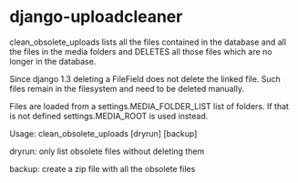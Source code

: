 django-uploadcleaner
====================

clean_obsolete_uploads lists all the files contained in the
database and all the files in the media folders and 
DELETES all those files which are no longer in the database.
        
Since django 1.3 deleting a FileField does not delete the
linked file. Such files remain in the filesystem and need to
be deleted manually. 
        
Files are loaded from a settings.MEDIA_FOLDER_LIST list
of folders. If that is not defined settings.MEDIA_ROOT
is used instead. 
        
Usage: clean_obsolete_uploads [dryrun] [backup]

dryrun: only list obsolete files without deleting them

backup: create a zip file with all the obsolete files